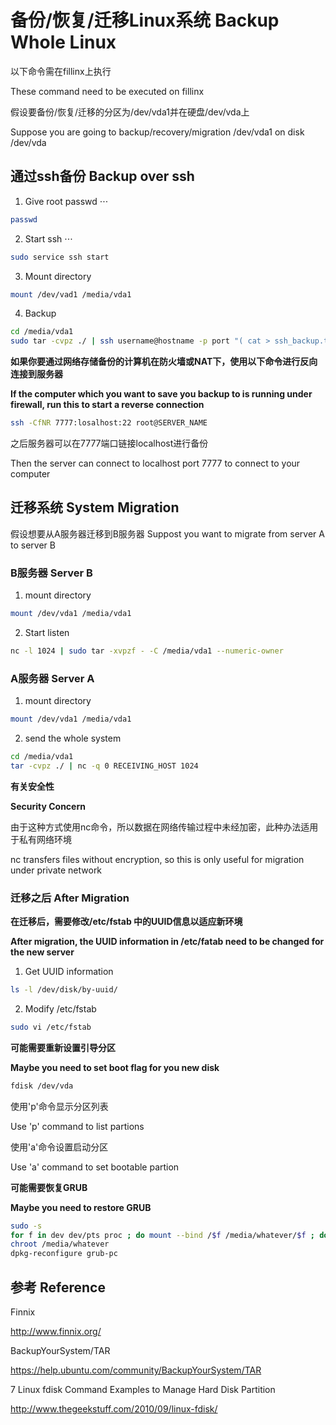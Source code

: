 # 备份/恢复/迁移Linux系统 Backup Whole Linux

以下命令需在fillinx上执行

These command need to be executed on fillinx

假设要备份/恢复/迁移的分区为/dev/vda1并在硬盘/dev/vda上

Suppose you are going to backup/recovery/migration /dev/vda1 on disk /dev/vda

## 通过ssh备份 Backup over ssh
 
1. Give root passwd
⋅⋅⋅
```bash
passwd
```

2. Start ssh
⋅⋅⋅
```bash
sudo service ssh start
```

3. Mount directory
```bash
mount /dev/vad1 /media/vda1
```

4. Backup
```bash
cd /media/vda1
sudo tar -cvpz ./ | ssh username@hostname -p port "( cat > ssh_backup.tar.gz )"
```

**如果你要通过网络存储备份的计算机在防火墙或NAT下，使用以下命令进行反向连接到服务器**

**If the computer which you want to save you backup to is running under firewall, run this to start a reverse connection**
```bash
ssh -CfNR 7777:losalhost:22 root@SERVER_NAME 
```

之后服务器可以在7777端口链接localhost进行备份

Then the server can connect to localhost port 7777 to connect to your computer

## 迁移系统 System Migration

假设想要从A服务器迁移到B服务器
Suppost you want to migrate from server A to server B

### B服务器 Server B

1. mount directory
```bash
mount /dev/vda1 /media/vda1
```

2. Start listen
```bash
nc -l 1024 | sudo tar -xvpzf - -C /media/vda1 --numeric-owner
```
### A服务器 Server A

1. mount directory

```bash
mount /dev/vda1 /media/vda1
```

2. send the whole system
```bash
cd /media/vda1
tar -cvpz ./ | nc -q 0 RECEIVING_HOST 1024
```

**有关安全性**

**Security Concern**

由于这种方式使用nc命令，所以数据在网络传输过程中未经加密，此种办法适用于私有网络环境

nc transfers files without encryption, so this is only useful for migration under private network

### 迁移之后 After Migration

**在迁移后，需要修改/etc/fstab 中的UUID信息以适应新环境**

**After migration, the UUID information in /etc/fatab need to be changed for the new server**

1. Get UUID information
```bash
ls -l /dev/disk/by-uuid/
```

2. Modify /etc/fstab
```bash
sudo vi /etc/fstab
```

**可能需要重新设置引导分区**

**Maybe you need to set boot flag for you new disk**
```bash
fdisk /dev/vda
```
使用'p'命令显示分区列表

Use 'p' command to list partions

使用'a'命令设置启动分区

Use 'a' command to set bootable partion

**可能需要恢复GRUB**

**Maybe you need to restore GRUB**

```bash
sudo -s
for f in dev dev/pts proc ; do mount --bind /$f /media/whatever/$f ; done
chroot /media/whatever
dpkg-reconfigure grub-pc
```

## 参考 Reference

Finnix

http://www.finnix.org/

BackupYourSystem/TAR

https://help.ubuntu.com/community/BackupYourSystem/TAR

7 Linux fdisk Command Examples to Manage Hard Disk Partition

http://www.thegeekstuff.com/2010/09/linux-fdisk/
